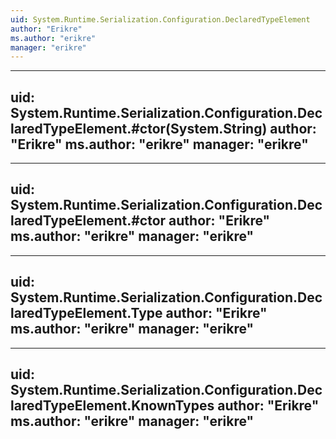 ```yaml
---
uid: System.Runtime.Serialization.Configuration.DeclaredTypeElement
author: "Erikre"
ms.author: "erikre"
manager: "erikre"
---
```


---
uid: System.Runtime.Serialization.Configuration.DeclaredTypeElement.#ctor(System.String)
author: "Erikre"
ms.author: "erikre"
manager: "erikre"
---

---
uid: System.Runtime.Serialization.Configuration.DeclaredTypeElement.#ctor
author: "Erikre"
ms.author: "erikre"
manager: "erikre"
---

---
uid: System.Runtime.Serialization.Configuration.DeclaredTypeElement.Type
author: "Erikre"
ms.author: "erikre"
manager: "erikre"
---

---
uid: System.Runtime.Serialization.Configuration.DeclaredTypeElement.KnownTypes
author: "Erikre"
ms.author: "erikre"
manager: "erikre"
---
